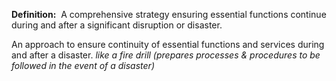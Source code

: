 **Definition:** 
 A comprehensive strategy ensuring essential functions continue during and after a significant disruption or disaster.

An approach to ensure continuity of essential functions and services during and after a disaster.
*like a fire drill (prepares processes & procedures to be followed in the event of a disaster)*